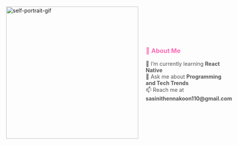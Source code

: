 <div style="display: flex; justify-content: center; align-items: center; gap: 20px; margin-top: 20px;">
  <!-- GIF Section -->
  <div>
    <img src="https://cdn.dribbble.com/users/2704414/screenshots/7466903/selfportrait.gif" alt="self-portrait-gif" width="350" />
  </div>

  <!-- About Me Section -->
  <div style="text-align: left; max-width: 400px;">
    <h3 style="color: #ff69b4;">🌷 About Me</h3>
    <ul style="list-style-type: none; padding: 0; color: #555;">
      <li>🌱 I’m currently learning <strong>React Native</strong></li>
      <li>💬 Ask me about <strong>Programming and Tech Trends</strong></li>
      <li>📫 Reach me at <strong>sasinithennakoon110@gmail.com</strong></li>
    </ul>
  </div>
</div>

